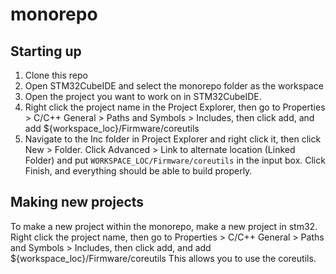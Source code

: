 # monorepo

## Starting up
1. Clone this repo
2. Open STM32CubeIDE and select the monorepo folder as the workspace
3. Open the project you want to work on in STM32CubeIDE.
4. Right click the project name in the Project Explorer, then go to Properties > C/C++ General > Paths and Symbols > Includes, then click add, and add ${workspace_loc}/Firmware/coreutils
5. Navigate to the Inc folder in Project Explorer and right click it, then click New > Folder. Click Advanced > Link to alternate location (Linked Folder) and put `WORKSPACE_LOC/Firmware/coreutils` in the input box. Click Finish, and everything should be able to build properly.

## Making new projects
To make a new project within the monorepo, make a new project in stm32.
Right click the project name, then go to Properties > C/C++ General > Paths and Symbols > Includes, then click add, and add ${workspace_loc}/Firmware/coreutils
This allows you to use the coreutils.